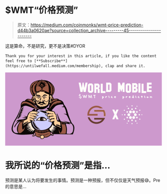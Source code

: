 # $WMT“价格预测”

> 原文：<https://medium.com/coinmonks/wmt-price-prediction-d44b3a0620ae?source=collection_archive---------45----------------------->

这是算命，不是研究，更不是决策#DYOR

```
Thank you for your interest in this article, if you like the content feel free to [**Subscribe**](https://untilwefall.medium.com/membership), clap and share it.
```

![](img/5c04e8985d80130fbf8eff849422f81d.png)

# 我所说的“价格预测”是指…

预测是某人认为将要发生的事情。预测是一种预报，但不仅仅是天气预报😅。Pre 的意思是…